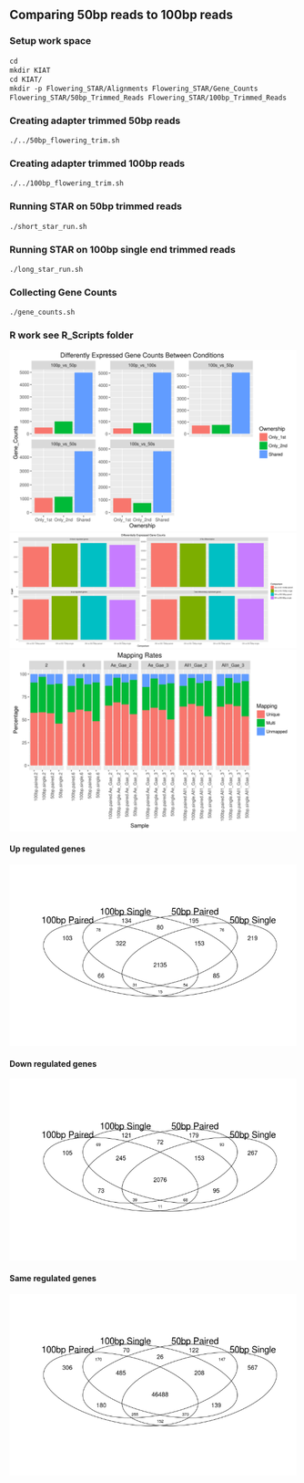 ## Comparing 50bp reads to 100bp reads

### Setup work space

```
cd
mkdir KIAT
cd KIAT/
mkdir -p Flowering_STAR/Alignments Flowering_STAR/Gene_Counts Flowering_STAR/50bp_Trimmed_Reads Flowering_STAR/100bp_Trimmed_Reads
```

### Creating adapter trimmed 50bp reads

```
./../50bp_flowering_trim.sh
```

### Creating adapter trimmed 100bp reads

```
./../100bp_flowering_trim.sh
```

### Running STAR on 50bp trimmed reads

```
./short_star_run.sh
```

### Running STAR on 100bp single end trimmed reads

```
./long_star_run.sh
```

### Collecting Gene Counts

```
./gene_counts.sh
```
### R work see R_Scripts folder

![alt text](https://github.com/johnny3420/KIAT/blob/master/Graphs/Combined.DE.barplot.png "Combined DE barplot")
![alt text](https://github.com/johnny3420/KIAT/blob/master/Graphs/DE.barplot.png "DE barplot")
![alt text](https://github.com/johnny3420/KIAT/blob/master/Graphs/Mapping.barplot.4.png "Mapping Rates")

#### Up regulated genes

![alt text](https://github.com/johnny3420/KIAT/blob/master/Graphs/Up_Regulated_Venn.png "Up Regulated Genes")

#### Down regulated genes

![alt text](https://github.com/johnny3420/KIAT/blob/master/Graphs/Down_Regulated_Venn.png "Down Regulated Genes")

#### Same regulated genes

![alt text](https://github.com/johnny3420/KIAT/blob/master/Graphs/Same_Regulated_Venn.png "Same Regulated Genes")
